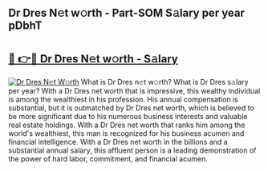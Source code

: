 ## Dr Dres N𝚎t w𝚘rth - Part-SOM S𝚊lary per year pDbhT

# <h2><a href="http://gc1nve.nevu.top/?p=Dr+Dres">🔗 👉🔴 Dr Dres N𝚎t w𝚘rth - S𝚊lary</a></h2>

[![Dr Dres N𝚎t W𝚘rth](https://i.imgur.com/Oavwk0R.jpeg)](http://gc1nve.nevu.top/?p=Dr+Dres)
What is Dr Dres n𝚎t w𝚘rth? What is Dr Dres s𝚊lary per year?
With a Dr Dres net worth that is impressive, this wealthy individual is among the wealthiest in his profession. His annual compensation is substantial, but it is outmatched by Dr Dres net worth, which is believed to be more significant due to his numerous business interests and valuable real estate holdings. With a Dr Dres net worth that ranks him among the world's wealthiest, this man is recognized for his business acumen and financial intelligence. With a Dr Dres net worth in the billions and a substantial annual salary, this affluent person is a leading demonstration of the power of hard labor, commitment, and financial acumen.
